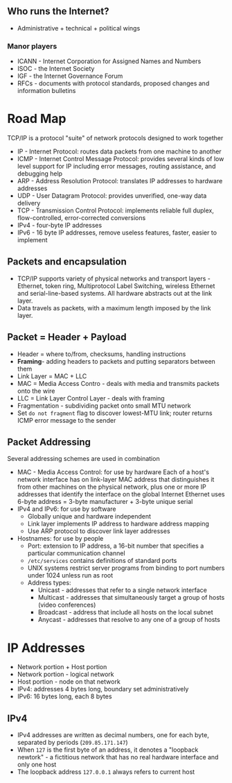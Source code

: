 ## Who runs the Internet?
* Administrative + technical + political wings
### Manor players
* ICANN - Internet Corporation for Assigned Names and Numbers
* ISOC - the Internet Society
* IGF - the Internet Governance Forum
* RFCs - documents with protocol standards, proposed changes and information
	bulletins
# Road Map
TCP/IP is a protocol "suite" of network protocols designed to work together
* IP - Internet Protocol: routes data packets from one machine to another
* ICMP - Internet Control Message Protocol: provides several kinds of low level
	support for IP including error messages, routing assistance, and debugging
	help
* ARP - Address Resolution Protocol: translates IP addresses to hardware
	addresses
* UDP - User Datagram Protocol: provides unverified, one-way data delivery
* TCP - Transmission Control Protocol: implements reliable full duplex,
	flow-controlled, error-corrected conversions
* IPv4 - four-byte IP addresses
* IPv6 - 16 byte IP addresses, remove useless features, faster, easier to
	implement
## Packets and encapsulation
* TCP/IP supports variety of physical networks and transport layers - Ethernet,
	token ring, Multiprotocol Label Switching, wireless Ethernet and
	serial-line-based systems. All hardware abstracts out at the link layer.
* Data travels as packets, with a maximum length imposed by the link layer. 
## Packet = Header + Payload
* Header = where to/from, checksums, handling instructions
* **Framing**- adding headers to packets and putting separators between them
* Link Layer = MAC + LLC
* MAC = Media Access Contro - deals with media and transmits packets onto the
	wire
* LLC = Link Layer Control Layer - deals with framing
* Fragmentation - subdividing packet onto small MTU network
* Set `do not fragment` flag to discover lowest-MTU link; router returns ICMP
	error message to the sender
## Packet Addressing
Several addressing schemes are used in combination
* MAC - Media Access Control: for use by hardware
	Each of a host's network interface has on link-layer MAC address that
	distinguishes it from other machines on the physical network, plus one or
	more IP addresses that identify the interface on the global Internet
	Ethernet uses 6-byte address = 3-byte manufacturer + 3-byte unique serial
* IPv4 and IPv6: for use by software
	- Globally unique and hardware independent
	- Link layer implements IP address to hardware address mapping
	- Use ARP protocol to discover link layer addresses
* Hostnames: for use by people
	- Port: extension to IP address, a 16-bit number that specifies a particular
		communication channel
	- `/etc/services` contains definitions of standard ports
	- UNIX systems restrict server programs from binding to port numbers under
		1024 unless run as root
	- Address types:
		- Unicast - addresses that refer to a single network interface
		- Multicast - addresses that simultaneously target a group of hosts
			(video conferences)
		- Broadcast - address that include all hosts on the local subnet
		- Anycast - addresses that resolve to any one of a group of hosts
# IP Addresses
* Network portion + Host portion
* Network portion - logical network
* Host portion - node on that network
* IPv4: addresses 4 bytes long, boundary set administratively
* IPv6: 16 bytes long, each 8 bytes
## IPv4
* IPv4 addresses are written as decimal numbers, one for each byte, separated by
	periods (`209.85.171.147`)
* When `127` is the first byte of an address, it denotes a "loopback newtork" -
	a fictitious network that has no real hardware interface and only one host
* The loopback address `127.0.0.1` always refers to current host

